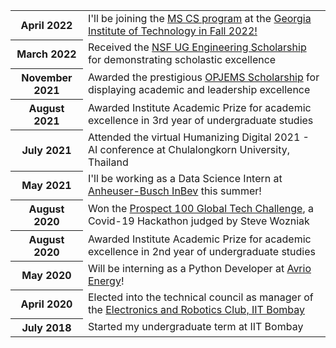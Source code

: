---
---

<table>
  <tr>
    <th>April 2022</th>
    <td>I'll be joining the <a href="https://www.cc.gatech.edu/degree-programs/master-science-computer-science">MS CS program</a> at the <a href="https://www.gatech.edu/">Georgia Institute of Technology in Fall 2022!</a></td>
  </tr>
  <tr>
    <th>March 2022</th>
    <td>Received the <a href="http://engg.nsfoundation.co.in/Home/About">NSF UG Engineering Scholarship</a> for demonstrating scholastic excellence</td>
  </tr>
  <tr>
    <th>November 2021</th>
    <td>Awarded the prestigious <a href="https://www.opjems.com/">OPJEMS Scholarship</a> for displaying academic and leadership excellence</td>
  </tr>
  <tr>
    <th>August 2021</th>
    <td>Awarded Institute Academic Prize for academic excellence in 3rd year of undergraduate studies</td>
  </tr>
  <tr>
    <th>July 2021</th>
    <td>Attended the virtual <span style="font-weight: 400;">Humanizing Digital 2021</span> - AI conference at Chulalongkorn University, Thailand</td>
  </tr>
  <tr>
    <th>May 2021</th>
    <td>I'll be working as a Data Science Intern at <a href="https://www.ab-inbev.com/">Anheuser-Busch InBev</a> this summer!</td>
  </tr>
  <tr>
    <th>August 2020</th>
    <td>Won the <a href="https://www.prospect100.com/competitions/global-innovation-competition">Prospect 100 Global Tech Challenge</a>, a Covid-19 Hackathon judged by Steve Wozniak</td>
  </tr>
  <tr>
    <th>August 2020</th>
    <td>Awarded Institute Academic Prize for academic excellence in 2nd year of undergraduate studies</td>
  </tr>
  <tr>
    <th>May 2020</th>
    <td>Will be interning as a Python Developer at <a href="https://www.linkedin.com/company/avrio-energy/">Avrio Energy</a>!</td>
  </tr>
  <tr>
    <th>April 2020</th>
    <td>Elected into the technical council as manager of the <a href="https://itc.gymkhana.iitb.ac.in/~erc">Electronics and Robotics Club, IIT Bombay</a></td>
  </tr>
  <tr>
    <th>July 2018</th>
    <td>Started my undergraduate term at IIT Bombay</td>
  </tr>
</table>
